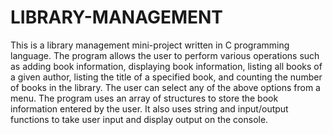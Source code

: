 # LIBRARY-MANAGEMENT
This is a library management mini-project written in C programming language. The program allows the user to perform various operations such as adding book information, displaying book information, listing all books of a given author, listing the title of a specified book, and counting the number of books in the library. The user can select any of the above options from a menu. The program uses an array of structures to store the book information entered by the user. It also uses string and input/output functions to take user input and display output on the console.
